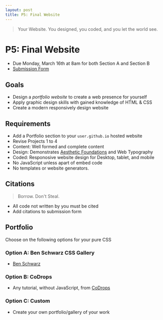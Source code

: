 ```yaml
---
layout: post
title: P5: Final Website
---
```


> Your Website. You designed, you coded, and you let the world see. 

# P5: Final Website

* Due Monday, March 16th at 8am for both Section A and Section B
* [Submission Form](https://manikoth.typeform.com/to/lmNxDE)

## Goals

* Design a <em>portfolio website</em> to create a web presence for yourself
* Apply graphic design skills with gained knowledge of HTML &amp; CSS
* Create a modern responsively design website

## Requirements

* Add a Portfolio section to your `user.github.io` hosted website
* Revise Projects 1 to 4
* Content: Well formed and complete content
* Design: Demonstrates <a href="http://teamtreehouse.com/library/websites/aesthetic-foundations">Aesthetic Foundations</a> and Web Typography
* Coded: Responosive website design for Desktop, tablet, and mobile
* No JavaScript unless apart of embed code 
* No templates or website generators. 

## Citations

> Borrow. Don't Steal. 

* All code not written by you must be cited
* Add citations to submission form

## Portfolio
Choose on the following options for your pure CSS 

### Option A: Ben Schwarz CSS Gallery

* [Ben Schwarz](http://benschwarz.github.io/gallery-css/)

### Option B: CoDrops

* Any tutorial, without JavaScript, from [CoDrops](http://tympanus.net/codrops/?s=gallery&search-type=posts)

### Option C: Custom

* Create your own portfolio/gallery of your work


